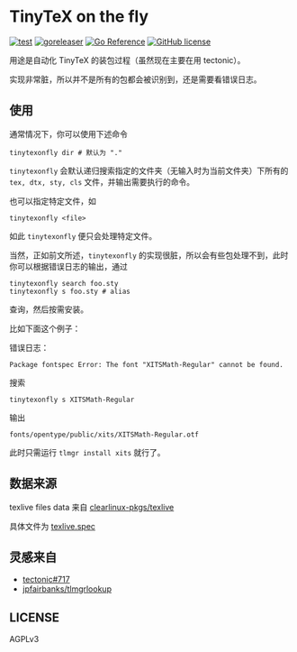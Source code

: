 # TinyTeX on the fly

[![test](https://github.com/batkiz/tinytexonfly/actions/workflows/test.yml/badge.svg)](https://github.com/batkiz/tinytexonfly/actions/workflows/test.yml)
[![goreleaser](https://github.com/batkiz/tinytexonfly/actions/workflows/release.yml/badge.svg)](https://github.com/batkiz/tinytexonfly/actions/workflows/release.yml)
[![Go Reference](https://pkg.go.dev/badge/github.com/batkiz/tinytexonfly.svg)](https://pkg.go.dev/github.com/batkiz/tinytexonfly)
[![GitHub license](https://img.shields.io/github/license/batkiz/tinytexonfly)](https://github.com/batkiz/tinytexonfly/blob/main/LICENSE)

用途是自动化 TinyTeX 的装包过程（虽然现在主要在用 tectonic）。

实现非常脏，所以并不是所有的包都会被识别到，还是需要看错误日志。

## 使用

通常情况下，你可以使用下述命令
```shell
tinytexonfly dir # 默认为 "."
```

`tinytexonfly` 会默认递归搜索指定的文件夹（无输入时为当前文件夹）下所有的 `tex, dtx, sty, cls` 文件，并输出需要执行的命令。

也可以指定特定文件，如
```shell
tinytexonfly <file>
```

如此 `tinytexonfly` 便只会处理特定文件。


当然，正如前文所述，`tinytexonfly` 的实现很脏，所以会有些包处理不到，此时你可以根据错误日志的输出，通过
```shell
tinytexonfly search foo.sty
tinytexonfly s foo.sty # alias
```
查询，然后按需安装。

比如下面这个例子：

错误日志：
```text
Package fontspec Error: The font "XITSMath-Regular" cannot be found.
```

搜索
```shell
tinytexonfly s XITSMath-Regular
```

输出
```text
fonts/opentype/public/xits/XITSMath-Regular.otf
```

此时只需运行 `tlmgr install xits` 就行了。

## 数据来源

texlive files data 来自 [clearlinux-pkgs/texlive](https://github.com/clearlinux-pkgs/texlive)

具体文件为 [texlive.spec](https://raw.githubusercontent.com/clearlinux-pkgs/texlive/master/texlive.spec)

## 灵感来自
- [tectonic#717](https://github.com/tectonic-typesetting/tectonic/issues/717#issuecomment-757340814)
- [jpfairbanks/tlmgrlookup](https://github.com/jpfairbanks/tlmgrlookup)

## LICENSE

AGPLv3
